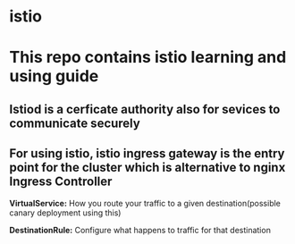 # istio
# This repo contains istio learning and using guide

## Istiod is a cerficate authority also for sevices to communicate securely
## For using istio, istio ingress gateway is the entry point for the cluster which is alternative to nginx Ingress Controller


**VirtualService:** How you route your traffic to a given destination(possible canary deployment using this)

**DestinationRule:** Configure what happens to traffic for that destination
